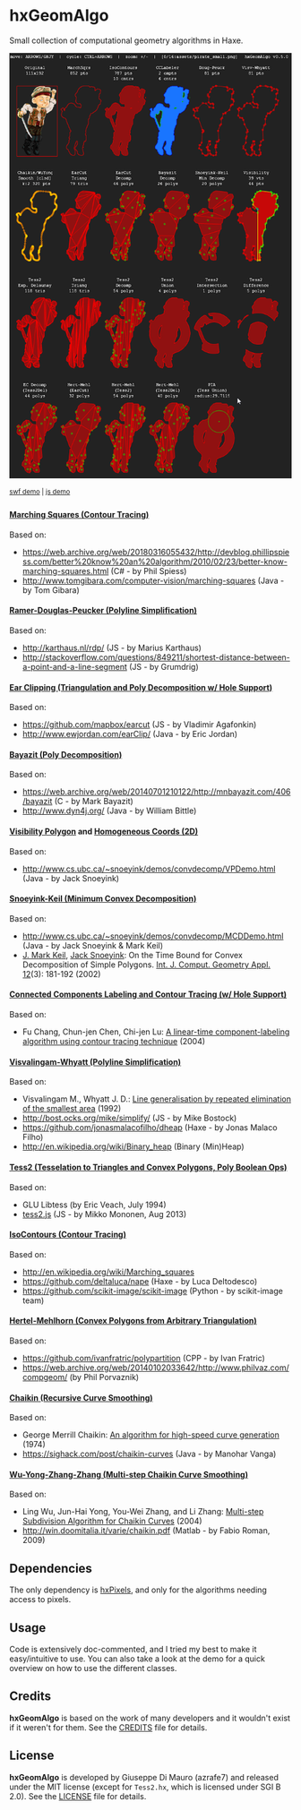hxGeomAlgo
==========

Small collection of computational geometry algorithms in Haxe.

![](screenshot.png)

<sup>[swf demo](https://azrafe7.github.io/hxGeomAlgo/OpenflDemo.swf) | [js demo](https://azrafe7.github.io/hxGeomAlgo/index.html)</sup>

#### [Marching Squares (Contour Tracing)](https://en.wikipedia.org/w/index.php?title=Marching_squares&oldid=342542650)

Based on:

 - https://web.archive.org/web/20180316055432/http://devblog.phillipspiess.com/better%20know%20an%20algorithm/2010/02/23/better-know-marching-squares.html (C# - by Phil Spiess)
 - http://www.tomgibara.com/computer-vision/marching-squares (Java - by Tom Gibara)

#### [Ramer-Douglas-Peucker (Polyline Simplification)](http://en.wikipedia.org/wiki/Ramer%E2%80%93Douglas%E2%80%93Peucker_algorithm)

Based on:

 - http://karthaus.nl/rdp/ (JS - by Marius Karthaus)
 - http://stackoverflow.com/questions/849211/shortest-distance-between-a-point-and-a-line-segment (JS - by Grumdrig)

#### [Ear Clipping (Triangulation and Poly Decomposition w/ Hole Support)](http://en.wikipedia.org/wiki/Ear_clipping#Ear_clipping_method)

Based on:

 - https://github.com/mapbox/earcut (JS - by Vladimir Agafonkin)
 - http://www.ewjordan.com/earClip/ (Java - by Eric Jordan)

#### [Bayazit (Poly Decomposition)](https://web.archive.org/web/20140810120355/http://mnbayazit.com/406/overview)

Based on:

 - https://web.archive.org/web/20140701210122/http://mnbayazit.com/406/bayazit (C - by Mark Bayazit)
 - http://www.dyn4j.org/ (Java - by William Bittle)

#### [Visibility Polygon](http://en.wikipedia.org/wiki/Visibility_polygon) and [Homogeneous Coords (2D)](http://en.wikipedia.org/wiki/Homogeneous_coordinates)

Based on:

 - http://www.cs.ubc.ca/~snoeyink/demos/convdecomp/VPDemo.html (Java - by Jack Snoeyink)

#### [Snoeyink-Keil (Minimum Convex Decomposition)](http://www.cs.ubc.ca/~snoeyink/demos/convdecomp/MCDDemo.html)

Based on:

   - http://www.cs.ubc.ca/~snoeyink/demos/convdecomp/MCDDemo.html  (Java - by Jack Snoeyink & Mark Keil)
   - [J. Mark Keil](http://www.informatik.uni-trier.de/~ley/pers/hd/k/Keil:J=_Mark), [Jack Snoeyink](http://www.informatik.uni-trier.de/~ley/pers/hd/s/Snoeyink:Jack.html): On the Time Bound for Convex Decomposition of Simple Polygons. [Int. J. Comput. Geometry Appl. 12](http://www.informatik.uni-trier.de/~ley/db/journals/ijcga/ijcga12.html#KeilS02)(3): 181-192 (2002)

#### [Connected Components Labeling and Contour Tracing (w/ Hole Support)](http://en.wikipedia.org/wiki/Connected-component_labeling)

Based on:

 - Fu Chang, Chun-jen Chen, Chi-jen Lu: [A linear-time component-labeling algorithm using contour tracing technique](http://www.iis.sinica.edu.tw/papers/fchang/1362-F.pdf) (2004)

#### [Visvalingam-Whyatt (Polyline Simplification)](http://bost.ocks.org/mike/simplify/)

Based on:

 - Visvalingam M., Whyatt J. D.: [Line generalisation by repeated elimination of the smallest area](https://hydra.hull.ac.uk/resources/hull:8338) (1992)
 - http://bost.ocks.org/mike/simplify/ (JS - by Mike Bostock)
 - https://github.com/jonasmalacofilho/dheap (Haxe - by Jonas Malaco Filho)
 - http://en.wikipedia.org/wiki/Binary_heap (Binary (Min)Heap)

#### [Tess2 (Tesselation to Triangles and Convex Polygons, Poly Boolean Ops)](https://rawgit.com/azrafe7/tess2.js/master/test/index.html)

Based on:

 - GLU Libtess (by Eric Veach, July 1994)
 - [tess2.js](https://github.com/memononen/tess2.js) (JS - by Mikko Mononen, Aug 2013)

#### [IsoContours (Contour Tracing)](https://en.wikipedia.org/wiki/Contour_line)

Based on:

 - http://en.wikipedia.org/wiki/Marching_squares
 - https://github.com/deltaluca/nape (Haxe - by Luca Deltodesco)
 - https://github.com/scikit-image/scikit-image	(Python - by scikit-image team)

#### [Hertel-Mehlhorn (Convex Polygons from Arbitrary Triangulation)](https://www8.cs.umu.se/kurser/TDBA77/VT06/algorithms/BOOK/BOOK5/NODE194.HTM)

Based on:

 - https://github.com/ivanfratric/polypartition (CPP - by Ivan Fratric)
 - https://web.archive.org/web/20140102033642/http://www.philvaz.com/compgeom/ (by Phil Porvaznik)

#### [Chaikin (Recursive Curve Smoothing)](https://observablehq.com/@pamacha/chaikins-algorithm)

Based on:

 - George Merrill Chaikin: [An algorithm for high-speed curve generation](https://sci-hub.st/10.1016/0146-664X(74)90028-8) (1974)
 - https://sighack.com/post/chaikin-curves (Java - by Manohar Vanga)

#### [Wu-Yong-Zhang-Zhang (Multi-step Chaikin Curve Smoothing)](https://observablehq.com/@pamacha/chaikins-algorithm)

Based on:

 - Ling Wu, Jun-Hai Yong, You-Wei Zhang, and Li Zhang: [Multi-step Subdivision Algorithm for Chaikin Curves](https://sci-hub.st/10.1007/978-3-540-30497-5_188) (2004)
 - http://win.doomitalia.it/varie/chaikin.pdf (Matlab - by Fabio Roman, 2009)

## Dependencies
The only dependency is [hxPixels](https://github.com/azrafe7/hxPixels), and only for the algorithms needing access to pixels.

## Usage
Code is extensively doc-commented, and I tried my best to make it easy/intuitive to use.
You can also take a look at the demo for a quick overview on how to use the different classes.

## Credits

**hxGeomAlgo** is based on the work of many developers and it wouldn't exist if it weren't for them. See the [CREDITS](CREDITS.md) file for details.

## License

**hxGeomAlgo** is developed by Giuseppe Di Mauro (azrafe7) and released under the MIT license (except for `Tess2.hx`, which is licensed under SGI B 2.0). See the [LICENSE](LICENSE.md) file for details. 
